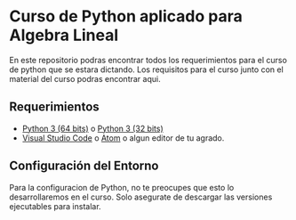 # Curso de Python aplicado para Algebra Lineal

En este repositorio podras encontrar todos los requerimientos para el curso de python que se estara dictando. Los requisitos para el curso junto con el material del curso podras encontrar aqui.

## Requerimientos

- [Python 3 (64 bits)](https://www.python.org/ftp/python/3.7.4/python-3.7.4-amd64.exe) o [Python 3 (32 bits)](https://www.python.org/ftp/python/3.7.4/python-3.7.4.exe)
- [Visual Studio Code](https://code.visualstudio.com/) o [Atom](https://atom.io/) o algun editor de tu agrado.

## Configuración del Entorno

Para la configuracion de Python, no te preocupes que esto lo desarrollaremos en el curso. Solo asegurate de descargar las versiones ejecutables para instalar. 
